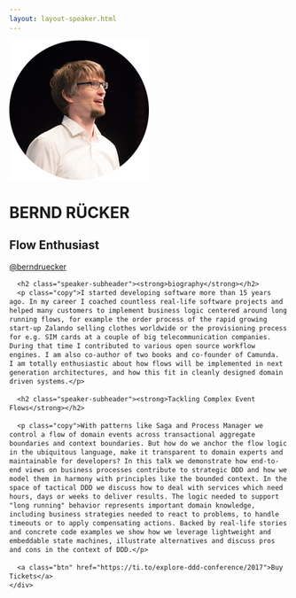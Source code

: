```yaml
---
layout: layout-speaker.html
---
```


<div class="container section featured-speaker">
  <div class="row">
    <div class="col-xs-12 col-sm-2 img-container">
      <img class="speaker-page-img" src="../img/speakers/bernd-rucker-ON.png" />
      </div>
    <div class="col-xs-12 col-sm-10 copy-container">
      <h1 class="speaker-header">BERND RÜCKER</h1>
      <h2 class="speaker-subtitle">Flow Enthusiast</h2>
      <p class="copy"><a class="speaker-handle" href="https://twitter.com/berndruecker" target="_blank">@berndruecker</a></p>

      <h2 class="speaker-subheader"><strong>biography</strong></h2>
      <p class="copy">I started developing software more than 15 years ago. In my career I coached countless real-life software projects and helped many customers to implement business logic centered around long running flows, for example the order process of the rapid growing start-up Zalando selling clothes worldwide or the provisioning process for e.g. SIM cards at a couple of big telecommunication companies. During that time I contributed to various open source workflow engines. I am also co-author of two books and co-founder of Camunda.  I am totally enthusiastic about how flows will be implemented in next generation architectures, and how this fit in cleanly designed domain driven systems.</p>

      <h2 class="speaker-subheader"><strong>Tackling Complex Event Flows</strong></h2>

      <p class="copy">With patterns like Saga and Process Manager we control a flow of domain events across transactional aggregate boundaries and context boundaries. But how do we anchor the flow logic in the ubiquitous language, make it transparent to domain experts and maintainable for developers? In this talk we demonstrate how end-to-end views on business processes contribute to strategic DDD and how we model them in harmony with principles like the bounded context. In the space of tactical DDD we discuss how to deal with services which need hours, days or weeks to deliver results. The logic needed to support "long running" behavior represents important domain knowledge, including business strategies needed to react to problems, to handle timeouts or to apply compensating actions. Backed by real-life stories and concrete code examples we show how we leverage lightweight and embeddable state machines, illustrate alternatives and discuss pros and cons in the context of DDD.</p>

      <a class="btn" href="https://ti.to/explore-ddd-conference/2017">Buy Tickets</a>
    </div>
</div>
</div>
